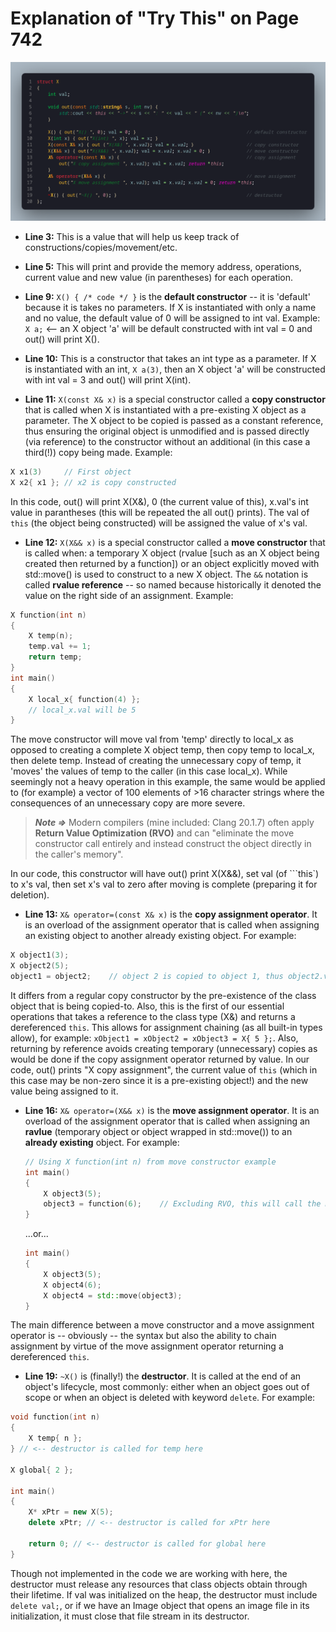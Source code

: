 # Explanation of "Try This" on Page 742
![section 1 -- essential operations](snap1.png)

+ **Line 3:** This is a value that will help us keep track of constructions/copies/movement/etc.

+ **Line 5:** This will print and provide the memory address, operations, current value and new value (in parentheses) for each operation.

+ **Line 9:** ```X() { /* code */ }``` is the **default constructor** -- it is 'default' because it is takes no parameters. If X is instantiated with only a name and no value, the default value of 0 will be assigned to int val. Example: ```X a;``` <-- an X object 'a' will be default constructed with int val = 0 and out() will print X().

+ **Line 10:** This is a constructor that takes an int type as a parameter. If X is instantiated with an int, ```X a(3)```, then an X object 'a' will be constructed with int val = 3 and out() will print X(int).

+ **Line 11:** ```X(const X& x)``` is a special constructor called a **copy constructor** that is called when X is instantiated with a pre-existing X object as a parameter. The X object to be copied is passed as a constant reference, thus ensuring the original object is unmodified and is passed directly (via reference) to the constructor without an additional (in this case a third(!)) copy being made. Example:
```cpp
X x1(3)     // First object
X x2{ x1 }; // x2 is copy constructed
```
In this code, out() will print X(X&), 0 (the current value of this), x.val's int value in parantheses (this will be repeated the all out() prints). The val of ```this``` (the object being constructed) will be assigned the value of x's val.

+ **Line 12:** ```X(X&& x)``` is a special constructor called a **move constructor** that is called when: a temporary X object (rvalue [such as an X object being created then returned by a function]) or an object explicitly moved with std::move() is used to construct to a new X object. The `&&` notation is called **rvalue reference** -- so named because historically it denoted the value on the right side of an assignment. Example:
```cpp
X function(int n) 
{
    X temp(n);
    temp.val += 1;
    return temp;
}
int main()
{
    X local_x{ function(4) };
    // local_x.val will be 5
}
```
The move constructor will move val from 'temp' directly to local_x as opposed to creating a complete X object temp, then copy temp to local_x, then delete temp. Instead of creating the unnecessary copy of temp, it 'moves' the values of temp to the caller (in this case local_x). While seemingly not a heavy operation in this example, the same would be applied to (for example) a vector of 100 elements of >16 character strings where the consequences of an unnecessary copy are more severe.
> **_Note =>_** Modern compilers (mine included: Clang 20.1.7) often apply **Return Value Optimization (RVO)** and can "eliminate the move constructor call entirely and instead construct the object directly in the caller's memory".

In our code, this constructor will have out() print X(X&&), set val (of ```this`) to x's val, then set x's val to zero after moving is complete (preparing it for deletion).

+ **Line 13:** ```X& operator=(const X& x)``` is the **copy assignment operator**. It is an overload of the assignment operator that is called when assigning an existing object to another already existing object. For example:
```cpp
X object1(3);
X object2(5);
object1 = object2;    // object 2 is copied to object 1, thus object2.val = 5
```
It differs from a regular copy constructor by the pre-existence of the class object that is being copied-to. Also, this is the first of our essential operations that takes a reference to the class type (X&) and returns a dereferenced ```this```. This allows for assignment chaining (as all built-in types allow), for example: ```xObject1 = xObject2 = xObject3 = X{ 5 };```. Also, returning by reference avoids creating temporary (unnecessary) copies as would be done if the copy assignment operator returned by value. In our code, out() prints "X copy assignment", the current value of ```this``` (which in this case may be non-zero since it is a pre-existing object!) and the new value being assigned to it.

+ **Line 16:** ```X& operator=(X&& x)``` is the **move assignment operator**. It is an overload of the assignment operator that is called when assigning an **ravlue** (temporary object or object wrapped in std::move()) to an **already existing** object. For example:
    ```cpp
    // Using X function(int n) from move constructor example
    int main()
    {
        X object3(5);
        object3 = function(6);    // Excluding RVO, this will call the move assignment operator because object3 already exists
    }
    ```
     ...or...
    ```cpp
    int main()
    {
        X object3(5);
        X object4(6);
        X object4 = std::move(object3);
    }
    ```
The main difference between a move constructor and a move assignment operator is -- obviously -- the syntax but also the ability to chain assignment by virtue of the move assignment operator returning a dereferenced ```this```. 

+ **Line 19:** ```~X()``` is (finally!) the **destructor**. It is called at the end of an object's lifecycle, most commonly: either when an object goes out of scope or when an object is deleted with keyword ```delete```. For example:
```cpp
void function(int n)
{
    X temp{ n };
} // <-- destructor is called for temp here

X global{ 2 };

int main()
{
    X* xPtr = new X(5); 
    delete xPtr; // <-- destructor is called for xPtr here

    return 0; // <-- destructor is called for global here
}
```
Though not implemented in the code we are working with here, the destructor must release any resources that class objects obtain through their lifetime. If val was initialized on the heap, the destructor must include ```delete val;```, or if we have an Image object that opens an image file in its initialization, it must close that file stream in its destructor.